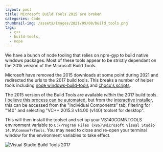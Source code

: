 ```yaml
---
layout: post
title: Microsoft Build Tools 2015 are broken
categories: Code
thumbnail-img: /assets/images/2021/09/08/build_tools.png
tags:
  - c++
  - build-tools, 
  - nope
---
```


We have a bunch of node tooling that relies on npm-gyp to build native windows packages.  Most 
of these tools appear to be strictly dependant on the 2015 version of the Microsoft 
Build Tools.

Microsoft have removed the 2015 downloads at some point during 2021 and redirected 
the urls to the 2017 build tools.  This breaks a number of helper tools including 
[node windows-build-tools](https://www.npmjs.com/package/windows-build-tools) and [choco's scripts](https://community.chocolatey.org/packages/microsoft-visual-cpp-build-tools).

The 2015 version of the Build Tools are available *within* the 2017 build tools.  [I 
believe this process can be automated](https://community.chocolatey.org/packages/vcbuildtools#discussion), but from the [interactive installer](https://visualstudio.microsoft.com/vs/older-downloads/), this can be 
accessed from the "Individual Components" tab, filtering for "140" and selecting 
"VC++ 2015.3 v14.00 (v140) toolset for desktop".

This will then install the toolset and set up your VS140COMNTOOLS environment variable to 
```C:\Program Files (x86)\Microsoft Visual Studio 14.0\Common7\Tools```.  You may need to 
close and re-open your terminal window for the environment variables to take effect.

![Visual Studio Build Tools 2017](/assets/images/2021/09/08/build_tools.png)


